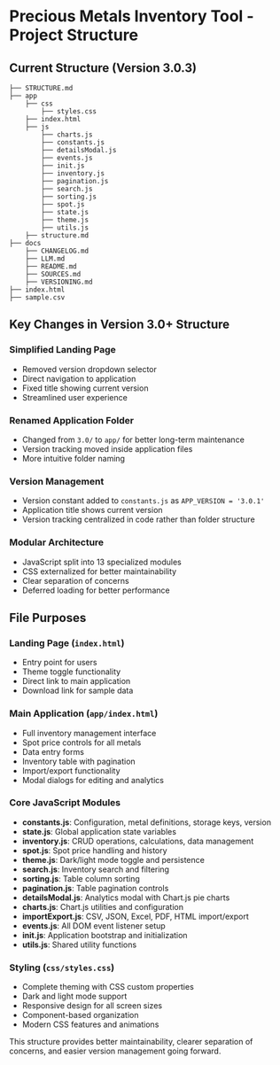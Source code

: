 # Precious Metals Inventory Tool - Project Structure

## Current Structure (Version 3.0.3)

```text
├── STRUCTURE.md
├── app
    ├── css
        ├── styles.css
    ├── index.html
    ├── js
        ├── charts.js
        ├── constants.js
        ├── detailsModal.js
        ├── events.js
        ├── init.js
        ├── inventory.js
        ├── pagination.js
        ├── search.js
        ├── sorting.js
        ├── spot.js
        ├── state.js
        ├── theme.js
        ├── utils.js
    ├── structure.md
├── docs
    ├── CHANGELOG.md
    ├── LLM.md
    ├── README.md
    ├── SOURCES.md
    ├── VERSIONING.md
├── index.html
├── sample.csv
```

## Key Changes in Version 3.0+ Structure 

### Simplified Landing Page
- Removed version dropdown selector
- Direct navigation to application
- Fixed title showing current version
- Streamlined user experience

### Renamed Application Folder
- Changed from `3.0/` to `app/` for better long-term maintenance
- Version tracking moved inside application files
- More intuitive folder naming

### Version Management
- Version constant added to `constants.js` as `APP_VERSION = '3.0.1'`
- Application title shows current version
- Version tracking centralized in code rather than folder structure

### Modular Architecture
- JavaScript split into 13 specialized modules
- CSS externalized for better maintainability
- Clear separation of concerns
- Deferred loading for better performance

## File Purposes

### Landing Page (`index.html`)
- Entry point for users
- Theme toggle functionality
- Direct link to main application
- Download link for sample data

### Main Application (`app/index.html`)
- Full inventory management interface
- Spot price controls for all metals
- Data entry forms
- Inventory table with pagination
- Import/export functionality
- Modal dialogs for editing and analytics

### Core JavaScript Modules
- **constants.js**: Configuration, metal definitions, storage keys, version
- **state.js**: Global application state variables
- **inventory.js**: CRUD operations, calculations, data management
- **spot.js**: Spot price handling and history
- **theme.js**: Dark/light mode toggle and persistence
- **search.js**: Inventory search and filtering
- **sorting.js**: Table column sorting
- **pagination.js**: Table pagination controls
- **detailsModal.js**: Analytics modal with Chart.js pie charts
- **charts.js**: Chart.js utilities and configuration
- **importExport.js**: CSV, JSON, Excel, PDF, HTML import/export
- **events.js**: All DOM event listener setup
- **init.js**: Application bootstrap and initialization
- **utils.js**: Shared utility functions

### Styling (`css/styles.css`)
- Complete theming with CSS custom properties
- Dark and light mode support
- Responsive design for all screen sizes
- Component-based organization
- Modern CSS features and animations

This structure provides better maintainability, clearer separation of concerns, and easier version management going forward.
